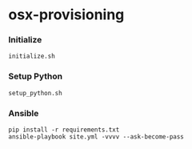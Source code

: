 # osx-provisioning

### Initialize

```
initialize.sh
```


### Setup Python

```
setup_python.sh
```

### Ansible
```
pip install -r requirements.txt
ansible-playbook site.yml -vvvv --ask-become-pass
```

